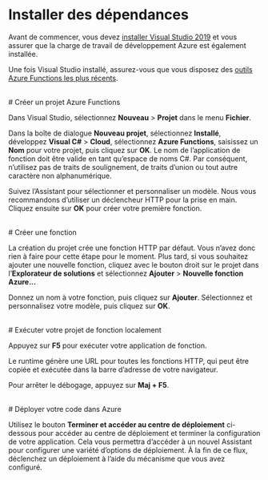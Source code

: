 # Installer des dépendances

Avant de commencer, vous devez [installer Visual Studio 2019](https://go.microsoft.com/fwlink/?linkid=2016389) et vous assurer que la charge de travail de développement Azure est également installée.

Une fois Visual Studio installé, assurez-vous que vous disposez des [outils Azure Functions les plus récents](https://go.microsoft.com/fwlink/?linkid=2016394).

<br/>
# Créer un projet Azure Functions

Dans Visual Studio, sélectionnez **Nouveau** > **Projet** dans le menu **Fichier**.

Dans la boîte de dialogue **Nouveau projet**, sélectionnez **Installé**, développez **Visual C#** > **Cloud**, sélectionnez **Azure Functions**, saisissez un **Nom** pour votre projet, puis cliquez sur **OK**. Le nom de l’application de fonction doit être valide en tant qu’espace de noms C#. Par conséquent, n’utilisez pas de traits de soulignement, de traits d’union ou tout autre caractère non alphanumérique.

Suivez l’Assistant pour sélectionner et personnaliser un modèle. Nous vous recommandons d’utiliser un déclencheur HTTP pour la prise en main. Cliquez ensuite sur **OK** pour créer votre première fonction.

<br/>
# Créer une fonction

La création du projet crée une fonction HTTP par défaut. Vous n’avez donc rien à faire pour cette étape pour le moment. Plus tard, si vous souhaitez ajouter une nouvelle fonction, cliquez avec le bouton droit sur le projet dans l’**Explorateur de solutions** et sélectionnez **Ajouter** > **Nouvelle fonction Azure...**

Donnez un nom à votre fonction, puis cliquez sur **Ajouter**. Sélectionnez et personnalisez votre modèle, puis cliquez sur **OK**.

<br/>
# Exécuter votre projet de fonction localement

Appuyez sur **F5** pour exécuter votre application de fonction.

Le runtime génère une URL pour toutes les fonctions HTTP, qui peut être copiée et exécutée dans la barre d’adresse de votre navigateur.

Pour arrêter le débogage, appuyez sur **Maj + F5**.

<br/>
# Déployer votre code dans Azure

Utilisez le bouton **Terminer et accéder au centre de déploiement** ci-dessous pour accéder au centre de déploiement et terminer la configuration de votre application. Cela vous permettra d’accéder à un nouvel Assistant pour configurer une variété d’options de déploiement. À la fin de ce flux, déclenchez un déploiement à l’aide du mécanisme que vous avez configuré.
